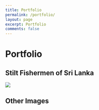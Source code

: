 ```yaml
---
title: Portfolio
permalink: /portfolio/
layout: page
excerpt: Portfolio
comments: false
---
```

# Portfolio

## Stilt Fishermen of Sri Lanka

![](assets/images)


## Other Images
